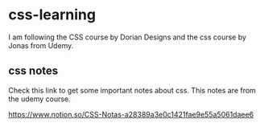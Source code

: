 # css-learning

I am following the CSS course by Dorian Designs and the css course by Jonas from Udemy.

## css notes

Check this link to get some important notes about css. This notes are from the udemy course.

https://www.notion.so/CSS-Notas-a28389a3e0c1421fae9e55a5061daee6
